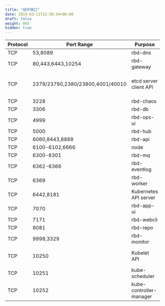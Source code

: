 ```yaml
---
title: "组件端口"
date: 2019-03-11T12:50:54+08:00
draft: false
weight: 803
hidden: true
---
```


|Protocol|Port Range|Purpose|Used By|
|--------|------------|------------|------------|
|TCP|53,8089|rbd-dns|Self
|TCP|80,443,6443,10254|rbd-gateway|Self
|TCP|2379/23790,2380/23800,4001/40010|etcd server client API|kube-apiserver, etcd,etcd-proxy
|TCP|3228|rbd-chaos|Self
|TCP|3306|rbd-db|Self
|TCP|4999|rbd-ops-ui|Self
|TCP|5000|rbd-hub|Self
|TCP|6060,8443,8888|rbd-api|Self
|TCP|6100-6102,6666|node|Self
|TCP|6300-6301|rbd-mq|Self
|TCP|6362-6366|rbd-eventlog|Self
|TCP|6369|rbd-worker|Self
|TCP|6442,8181|Kubernetes API server|All
|TCP|7070|rbd-app-ui|Self
|TCP|7171|rbd-webcli|Self
|TCP|8081|rbd-repo|Self
|TCP|9999,3329|rbd-monitor|Self
|TCP|10250|Kubelet API|Self, Control plane
|TCP|10251|kube-scheduler|Self
|TCP|10252|kube-controller-manager|Self


